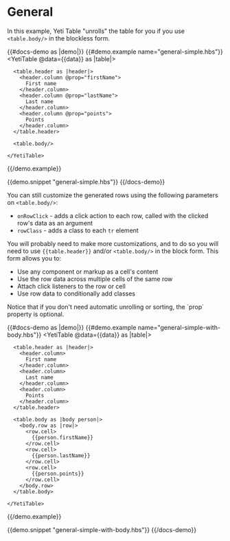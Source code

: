# General

In this example, Yeti Table "unrolls" the table for you if you use `<table.body/>` in the blockless form.

{{#docs-demo as |demo|}}
  {{#demo.example name="general-simple.hbs"}}
    <YetiTable @data={{data}} as |table|>

      <table.header as |header|>
        <header.column @prop="firstName">
          First name
        </header.column>
        <header.column @prop="lastName">
          Last name
        </header.column>
        <header.column @prop="points">
          Points
        </header.column>
      </table.header>

      <table.body/>

    </YetiTable>
  {{/demo.example}}

  {{demo.snippet "general-simple.hbs"}}
{{/docs-demo}}

You can still customize the generated rows using the following parameters on `<table.body/>`:

- `onRowClick` - adds a click action to each row, called with the clicked row's data as an argument
- `rowClass` - adds a class to each `tr` element

You will probably need to make more customizations, and to do so you will need to use `{{table.header}}`
and/or `<table.body/>` in the block form. This form allows you to:

- Use any component or markup as a cell's content
- Use the row data across multiple cells of the same row
- Attach click listeners to the row or cell
- Use row data to conditionally add classes

<aside>
  Notice that if you don't need automatic unrolling or sorting, the `prop` property is optional.
</aside>

{{#docs-demo as |demo|}}
  {{#demo.example name="general-simple-with-body.hbs"}}
    <YetiTable @data={{data}} as |table|>

      <table.header as |header|>
        <header.column>
          First name
        </header.column>
        <header.column>
          Last name
        </header.column>
        <header.column>
          Points
        </header.column>
      </table.header>

      <table.body as |body person|>
        <body.row as |row|>
          <row.cell>
            {{person.firstName}}
          </row.cell>
          <row.cell>
            {{person.lastName}}
          </row.cell>
          <row.cell>
            {{person.points}}
          </row.cell>
        </body.row>
      </table.body>

    </YetiTable>
  {{/demo.example}}

  {{demo.snippet "general-simple-with-body.hbs"}}
{{/docs-demo}}
